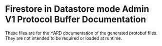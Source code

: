 # Firestore in Datastore mode Admin V1 Protocol Buffer Documentation

These files are for the YARD documentation of the generated protobuf files.
They are not intended to be required or loaded at runtime.

